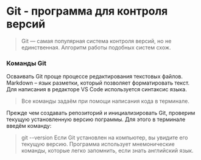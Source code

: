 # Git - программа для контроля версий

>Git — самая популярная система контроля
>версий, но не единственная. Алгоритм
>работы подобных систем схож.


### Команды Git ###
Осваивать Git проще процессе редактирования текстовых файлов. Markdown – язык разметки,
который позволяет форматировать текст. Для написания в редакторе VS Code используется
синтаксис языка.
>Все команды задаём при помощи написания кода в терминале.

Прежде чем создавать репозиторий и инициализировать Git, проверим текущую установленную
версию пограммы. Для этого в терминале введём команду:
>git --version
Если Git установлен на компьютер, вы увидите его текущую версию.
Программа использует мнемонические команды, которые легко запомнить, если знать английский язык.



